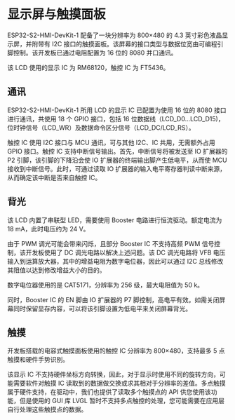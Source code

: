 # 显示屏与触摸面板

ESP32-S2-HMI-DevKit-1 配备了一块分辨率为 800×480 的 4.3 英寸彩色液晶显示屏，并附带有 I2C 接口的触摸面板。该屏幕的接口类型与数据位宽由可编程引脚控制。该开发板已通过电阻配置为 16 位的 8080 并口通讯。

该 LCD 使用的显示 IC 为 RM68120，触控 IC 为 FT5436。

## 通讯

ESP32-S2-HMI-DevKit-1 所用 LCD 的显示 IC 已配置为使用 16 位的 8080 接口进行通讯，共使用 18 个 GPIO 接口，包括 16 位数据线（LCD_D0...LCD_D15)，位时钟信号（LCD_WR）及数据命令区分信号（LCD_DC/LCD_RS）。

触控 IC 使用 I2C 接口与 MCU 通讯，可与其他 I2C、IC 共用，无需额外占用 GPIO 接口。触控 IC 支持中断信号输出。首先，中断信号将被发送至 IO 扩展器的 P2 引脚，该引脚的下降沿会使 IO 扩展器的终端输出脚产生低电平，从而使 MCU 接收到中断信号。此时，可通过读取 IO 扩展器的输入电平寄存器判读中断来源，从而确定该中断是否来自触控 IC。

## 背光

该 LCD 内置了串联型 LED，需要使用 Booster 电路进行恒流驱动。额定电流为 18 mA，此时电压约为 24 V。

由于 PWM 调光可能会带来闪烁，且部分 Booster IC 不支持高频 PWM 信号控制，该开发板使用了 DC 调光电路以解决上述问题。该 DC 调光电路将 VFB 电压输入到运算放大器，其中的增益电阻为数字电位器，因此可以通过 I2C 总线修改其阻值以达到修改增益大小的目的。

数字电位器使用的是 CAT5171，分辨率为 256 级，最大电阻值为 50 k。

同时，Booster IC 的 EN 脚由 IO 扩展器的 P7 脚控制，高电平有效。如需关闭屏幕同时保留显存内容，可以将该引脚设置为低电平来关闭屏幕背光。

## 触摸

开发板搭载的电容式触摸面板使用的触控 IC 分辨率为 800×480，支持最多 5 点触摸和硬件手势识别。

该显示 IC 不支持硬件坐标方向转换，因此，对于显示时使用不同的旋转方向，可能需要软件对触摸 IC 读取到的数据做交换或求其相对于分辨率的差值。多点触摸属于硬件支持，在驱动中，我们也提供了读取多个触摸点的 API 供您使用该功能，但是使用的 GUI 库 LVGL 暂时不支持多点触控的处理，您可能需要在应用层自行处理这些触摸点的数据。